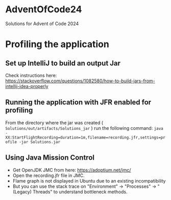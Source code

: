 # AdventOfCode24
Solutions for Advent of Code 2024

# Profiling the application

## Set up IntelliJ to build an output Jar

Check instructions here: https://stackoverflow.com/questions/1082580/how-to-build-jars-from-intellij-idea-properly

## Running the application with JFR enabled for profiling

From the directory where the jar was created ( `Solutions/out/artifacts/Solutions_jar` ) run the following command:
`java -XX:StartFlightRecording=duration=1m,filename=recording.jfr,settings=profile -jar Solutions.jar`

## Using Java Mission Control

- Get OpenJDK JMC from here: https://adoptium.net/jmc/
- Open the recording.jfr file in JMC.
- Flame graph is not displayed in Ubuntu due to an existing incompatibility
- But you can use the stack trace on "Environment" -> "Processes" -> "(Legacy) Threads" to understand bottleneck methods.
